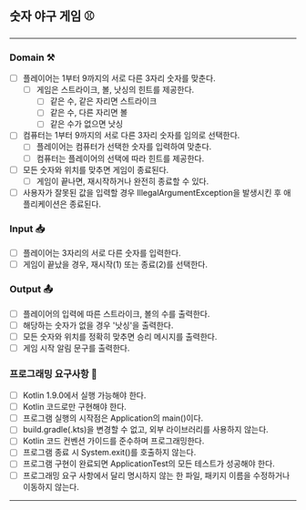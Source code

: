 ## 숫자 야구 게임 ⚾️

---

### Domain ⚒️
- [ ] 플레이어는 1부터 9까지의 서로 다른 3자리 숫자를 맞춘다.
  - [ ] 게임은 스트라이크, 볼, 낫싱의 힌트를 제공한다.
    - [ ] 같은 수, 같은 자리면 스트라이크
    - [ ] 같은 수, 다른 자리면 볼
    -  [ ] 같은 수가 없으면 낫싱
- [ ] 컴퓨터는 1부터 9까지의 서로 다른 3자리 숫자를 임의로 선택한다.
  - [ ] 플레이어는 컴퓨터가 선택한 숫자를 입력하여 맞춘다.
  - [ ] 컴퓨터는 플레이어의 선택에 따라 힌트를 제공한다.
- [ ] 모든 숫자와 위치를 맞추면 게임이 종료된다.
  - [ ] 게임이 끝나면, 재시작하거나 완전히 종료할 수 있다.
- [ ] 사용자가 잘못된 값을 입력할 경우 IllegalArgumentException을 발생시킨 후 애플리케이션은 종료된다.

### Input 📥
- [ ] 플레이어는 3자리의 서로 다른 숫자를 입력한다.
- [ ] 게임이 끝났을 경우, 재시작(1) 또는 종료(2)를 선택한다.

### Output 📤
- [ ] 플레이어의 입력에 따른 스트라이크, 볼의 수를 출력한다.
- [ ] 해당하는 숫자가 없을 경우 '낫싱'을 출력한다.
- [ ] 모든 숫자와 위치를 정확히 맞추면 승리 메시지를 출력한다.
- [ ] 게임 시작 알림 문구를 출력한다.

### 프로그래밍 요구사항 🧐
- [ ] Kotlin 1.9.0에서 실행 가능해야 한다.
- [ ] Kotlin 코드로만 구현해야 한다.
- [ ] 프로그램 실행의 시작점은 Application의 main()이다.
- [ ] build.gradle(.kts)을 변경할 수 없고, 외부 라이브러리를 사용하지 않는다.
- [ ] Kotlin 코드 컨벤션 가이드를 준수하며 프로그래밍한다.
- [ ] 프로그램 종료 시 System.exit()를 호출하지 않는다.
- [ ] 프로그램 구현이 완료되면 ApplicationTest의 모든 테스트가 성공해야 한다.
- [ ] 프로그래밍 요구 사항에서 달리 명시하지 않는 한 파일, 패키지 이름을 수정하거나 이동하지 않는다.

---
